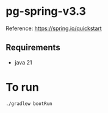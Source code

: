 # pg-spring-v3.3

Reference: https://spring.io/quickstart

## Requirements
 - java 21


# To run
```sh
./gradlew bootRun
```
